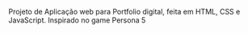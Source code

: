 Projeto de Aplicação web para Portfolio digital, feita em HTML, CSS e JavaScript. Inspirado no game Persona 5 
